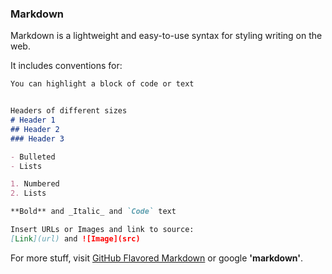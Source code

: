### Markdown

Markdown is a lightweight and easy-to-use syntax for styling writing on the web. 

It includes conventions for:

```markdown
You can highlight a block of code or text
```

```markdown

Headers of different sizes
# Header 1
## Header 2
### Header 3

- Bulleted
- Lists

1. Numbered
2. Lists

**Bold** and _Italic_ and `Code` text

Insert URLs or Images and link to source:
[Link](url) and ![Image](src)
```

For more stuff, visit [GitHub Flavored Markdown](https://guides.github.com/features/mastering-markdown/) or google **'markdown'**.
